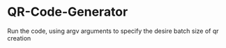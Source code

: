 # QR-Code-Generator
Run the code, using argv arguments to specify the desire batch size of qr creation
